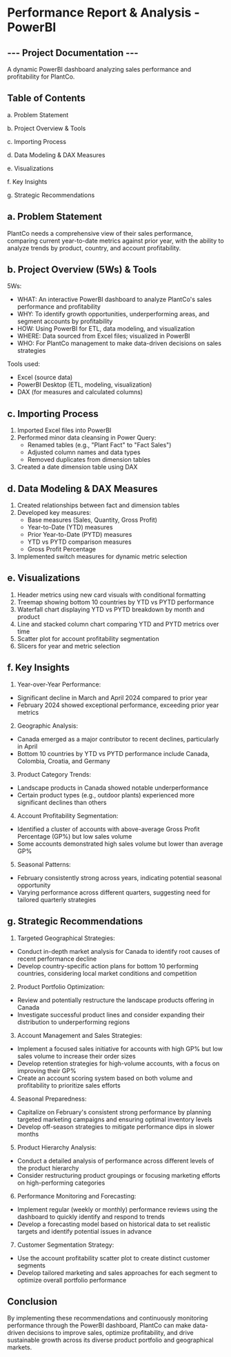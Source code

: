 # Performance Report & Analysis - PowerBI
## --- Project Documentation ---
A dynamic PowerBI dashboard analyzing sales performance and profitability for PlantCo.

## Table of Contents
a. Problem Statement

b. Project Overview & Tools

c. Importing Process

d. Data Modeling & DAX Measures

e. Visualizations

f. Key Insights

g. Strategic Recommendations

## a. Problem Statement
PlantCo needs a comprehensive view of their sales performance, comparing current year-to-date metrics against prior year, with the ability to analyze trends by product, country, and account profitability.

## b. Project Overview (5Ws) & Tools
5Ws:
- WHAT: An interactive PowerBI dashboard to analyze PlantCo's sales performance and profitability
- WHY: To identify growth opportunities, underperforming areas, and segment accounts by profitability
- HOW: Using PowerBI for ETL, data modeling, and visualization
- WHERE: Data sourced from Excel files; visualized in PowerBI
- WHO: For PlantCo management to make data-driven decisions on sales strategies

Tools used:
- Excel (source data)
- PowerBI Desktop (ETL, modeling, visualization)
- DAX (for measures and calculated columns)

## c. Importing Process
1. Imported Excel files into PowerBI
2. Performed minor data cleansing in Power Query:
   - Renamed tables (e.g., "Plant Fact" to "Fact Sales")
   - Adjusted column names and data types
   - Removed duplicates from dimension tables
3. Created a date dimension table using DAX

## d. Data Modeling & DAX Measures
1. Created relationships between fact and dimension tables
2. Developed key measures:
   - Base measures (Sales, Quantity, Gross Profit)
   - Year-to-Date (YTD) measures
   - Prior Year-to-Date (PYTD) measures
   - YTD vs PYTD comparison measures
   - Gross Profit Percentage
3. Implemented switch measures for dynamic metric selection

## e. Visualizations
1. Header metrics using new card visuals with conditional formatting
2. Treemap showing bottom 10 countries by YTD vs PYTD performance
3. Waterfall chart displaying YTD vs PYTD breakdown by month and product
4. Line and stacked column chart comparing YTD and PYTD metrics over time
5. Scatter plot for account profitability segmentation
6. Slicers for year and metric selection

## f. Key Insights
1. Year-over-Year Performance:
- Significant decline in March and April 2024 compared to prior year
- February 2024 showed exceptional performance, exceeding prior year metrics

2. Geographic Analysis:
- Canada emerged as a major contributor to recent declines, particularly in April
- Bottom 10 countries by YTD vs PYTD performance include Canada, Colombia, Croatia, and Germany

3. Product Category Trends:
- Landscape products in Canada showed notable underperformance
- Certain product types (e.g., outdoor plants) experienced more significant declines than others

4. Account Profitability Segmentation:
- Identified a cluster of accounts with above-average Gross Profit Percentage (GP%) but low sales volume
- Some accounts demonstrated high sales volume but lower than average GP%

5. Seasonal Patterns:
- February consistently strong across years, indicating potential seasonal opportunity
- Varying performance across different quarters, suggesting need for tailored quarterly strategies
  
## g. Strategic Recommendations
1. Targeted Geographical Strategies:
- Conduct in-depth market analysis for Canada to identify root causes of recent performance decline
- Develop country-specific action plans for bottom 10 performing countries, considering local market conditions and competition

2. Product Portfolio Optimization:
- Review and potentially restructure the landscape products offering in Canada
- Investigate successful product lines and consider expanding their distribution to underperforming regions

3. Account Management and Sales Strategies:
- Implement a focused sales initiative for accounts with high GP% but low sales volume to increase their order sizes
- Develop retention strategies for high-volume accounts, with a focus on improving their GP%
- Create an account scoring system based on both volume and profitability to prioritize sales efforts

4. Seasonal Preparedness:
- Capitalize on February's consistent strong performance by planning targeted marketing campaigns and ensuring optimal inventory levels
- Develop off-season strategies to mitigate performance dips in slower months

5. Product Hierarchy Analysis:
- Conduct a detailed analysis of performance across different levels of the product hierarchy
- Consider restructuring product groupings or focusing marketing efforts on high-performing categories

6. Performance Monitoring and Forecasting:
- Implement regular (weekly or monthly) performance reviews using the dashboard to quickly identify and respond to trends
- Develop a forecasting model based on historical data to set realistic targets and identify potential issues in advance

7. Customer Segmentation Strategy:
- Use the account profitability scatter plot to create distinct customer segments
- Develop tailored marketing and sales approaches for each segment to optimize overall portfolio performance

## Conclusion
By implementing these recommendations and continuously monitoring performance through the PowerBI dashboard, PlantCo can make data-driven decisions to improve sales, optimize profitability, and drive sustainable growth across its diverse product portfolio and geographical markets.
